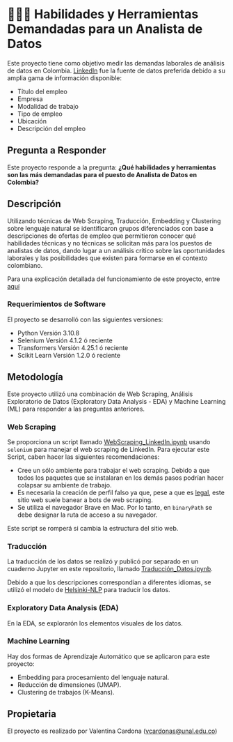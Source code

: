 # 🧑🏻‍💻 Habilidades y Herramientas Demandadas para un Analista de Datos

Este proyecto tiene como objetivo medir las demandas laborales de análisis de datos en Colombia. [LinkedIn](https://linkedin.com/) fue la fuente de datos preferida debido a su amplia gama de información disponible:

* Título del empleo
* Empresa
* Modalidad de trabajo
* Tipo de empleo
* Ubicación
* Descripción del empleo

## Pregunta a Responder

Este proyecto responde a la pregunta: 
**¿Qué habilidades y herramientas son las más demandadas para el puesto de Analista de Datos en Colombia?**

## Descripción

Utilizando técnicas de Web Scraping, Traducción, Embedding y Clustering sobre lenguaje natural se identificaron grupos diferenciados con base a descripciones de ofertas de empleo que permitieron conocer qué habilidades técnicas y no técnicas se solicitan más para los puestos de analistas de datos, dando lugar a un análisis crítico sobre las oportunidades laborales y las posibilidades que existen para formarse en el contexto colombiano.

Para una explicación detallada del funcionamiento de este proyecto, entre [aquí](https://nbviewer.org/github/vcardonas/linkedin-project/blob/main/Cuadernos/1%20Propuesta_Proyecto.ipynb)

### Requerimientos de Software

El proyecto se desarrolló con las siguientes versiones:

- Python Versión 3.10.8
- Selenium Versión 4.1.2 ó reciente
- Transformers Versión 4.25.1 ó reciente
- Scikit Learn Versión 1.2.0 ó reciente

## Metodología

Este proyecto utilizó una combinación de Web Scraping, Análisis Exploratorio de Datos (Exploratory Data Analysis - EDA) y Machine Learning (ML) para responder a las preguntas anteriores.

### Web Scraping

Se proporciona un script llamado [WebScraping_LinkedIn.ipynb](./Cuadernos/2%20WebScraping_LinkedIn.ipynb) usando `selenium` para manejar el web scraping de LinkedIn. Para ejecutar este Script, caben hacer las siguientes recomendaciones:

* Cree un sólo ambiente para trabajar el web scraping. Debido a que todos los paquetes que se instalaran en los demás pasos podrían hacer colapsar su ambiente de trabajo.
* Es necesaria la creación de perfil falso ya que, pese a que es [legal](https://www.forbes.com/sites/zacharysmith/2022/04/18/scraping-data-from-linkedin-profiles-is-legal-appeals-court-rules/?sh=45913a722a9c), este sitio web suele banear a bots de web scraping.
* Se utiliza el navegador Brave en Mac. Por lo tanto, en `binaryPath` se debe designar la ruta de acceso a su navegador.

Este script se romperá si cambia la estructura del sitio web.

### Traducción

La traducción de los datos se realizó y publicó por separado en un cuaderno Jupyter en este repositorio, llamado [Traducción_Datos.ipynb](./Cuadernos/3%20Traducci%C3%B3n_Datos.ipynb).

Debido a que los descripciones correspondían a diferentes idiomas, se utilizó el modelo de [Helsinki-NLP](https://huggingface.co/sentence-transformers/all-mpnet-base-v2) para traducir los datos.

### Exploratory Data Analysis (EDA)

En la EDA, se explorarón los elementos visuales de los datos.

### Machine Learning

Hay dos formas de Aprendizaje Automático que se aplicaron para este proyecto:

* Embedding para procesamiento del lenguaje natural.
* Reducción de dimensiones (UMAP).
* Clustering de trabajos (K-Means).

## Propietaria

El proyecto es realizado por Valentina Cardona (vcardonas@unal.edu.co)
